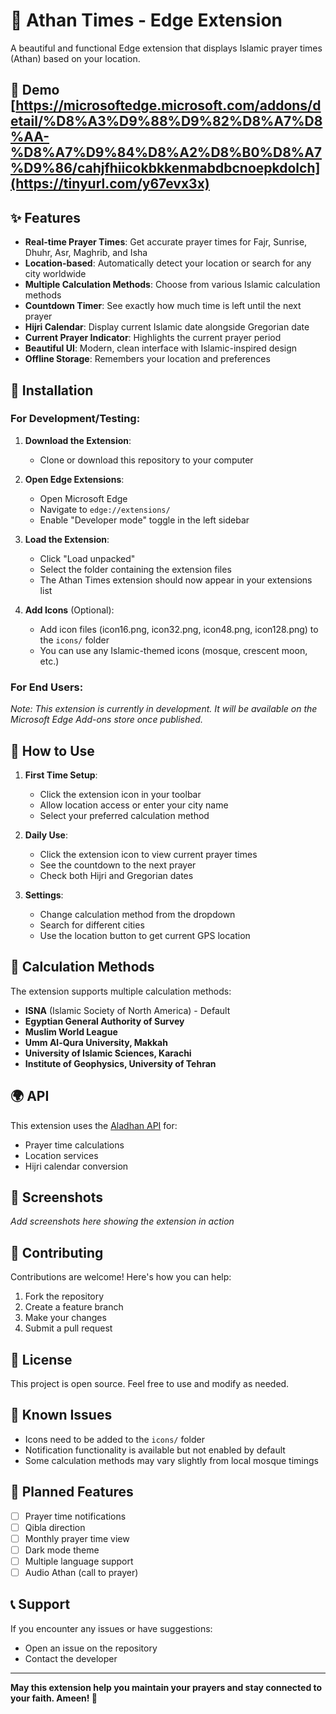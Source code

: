 # 🕌 Athan Times - Edge Extension

A beautiful and functional Edge extension that displays Islamic prayer times (Athan) based on your location.

## 🚀 Demo [https://microsoftedge.microsoft.com/addons/detail/%D8%A3%D9%88%D9%82%D8%A7%D8%AA-%D8%A7%D9%84%D8%A2%D8%B0%D8%A7%D9%86/cahjfhiicokbkkenmabdbcnoepkdolch](https://tinyurl.com/y67evx3x)

## ✨ Features

- **Real-time Prayer Times**: Get accurate prayer times for Fajr, Sunrise, Dhuhr, Asr, Maghrib, and Isha
- **Location-based**: Automatically detect your location or search for any city worldwide
- **Multiple Calculation Methods**: Choose from various Islamic calculation methods
- **Countdown Timer**: See exactly how much time is left until the next prayer
- **Hijri Calendar**: Display current Islamic date alongside Gregorian date
- **Current Prayer Indicator**: Highlights the current prayer period
- **Beautiful UI**: Modern, clean interface with Islamic-inspired design
- **Offline Storage**: Remembers your location and preferences

## 🚀 Installation

### For Development/Testing:

1. **Download the Extension**:
   - Clone or download this repository to your computer

2. **Open Edge Extensions**:
   - Open Microsoft Edge
   - Navigate to `edge://extensions/`
   - Enable "Developer mode" toggle in the left sidebar

3. **Load the Extension**:
   - Click "Load unpacked"
   - Select the folder containing the extension files
   - The Athan Times extension should now appear in your extensions list

4. **Add Icons** (Optional):
   - Add icon files (icon16.png, icon32.png, icon48.png, icon128.png) to the `icons/` folder
   - You can use any Islamic-themed icons (mosque, crescent moon, etc.)

### For End Users:

*Note: This extension is currently in development. It will be available on the Microsoft Edge Add-ons store once published.*

## 🎯 How to Use

1. **First Time Setup**:
   - Click the extension icon in your toolbar
   - Allow location access or enter your city name
   - Select your preferred calculation method

2. **Daily Use**:
   - Click the extension icon to view current prayer times
   - See the countdown to the next prayer
   - Check both Hijri and Gregorian dates

3. **Settings**:
   - Change calculation method from the dropdown
   - Search for different cities
   - Use the location button to get current GPS location

## 🔧 Calculation Methods

The extension supports multiple calculation methods:

- **ISNA** (Islamic Society of North America) - Default
- **Egyptian General Authority of Survey**
- **Muslim World League**
- **Umm Al-Qura University, Makkah**
- **University of Islamic Sciences, Karachi**
- **Institute of Geophysics, University of Tehran**

## 🌍 API

This extension uses the [Aladhan API](https://aladhan.com/prayer-times-api) for:
- Prayer time calculations
- Location services
- Hijri calendar conversion

## 📱 Screenshots

*Add screenshots here showing the extension in action*

## 🤝 Contributing

Contributions are welcome! Here's how you can help:

1. Fork the repository
2. Create a feature branch
3. Make your changes
4. Submit a pull request

## 📄 License

This project is open source. Feel free to use and modify as needed.

## 🐛 Known Issues

- Icons need to be added to the `icons/` folder
- Notification functionality is available but not enabled by default
- Some calculation methods may vary slightly from local mosque timings

## 🔮 Planned Features

- [ ] Prayer time notifications
- [ ] Qibla direction
- [ ] Monthly prayer time view
- [ ] Dark mode theme
- [ ] Multiple language support
- [ ] Audio Athan (call to prayer)

## 📞 Support

If you encounter any issues or have suggestions:
- Open an issue on the repository
- Contact the developer

---

**May this extension help you maintain your prayers and stay connected to your faith. Ameen! 🤲** 

